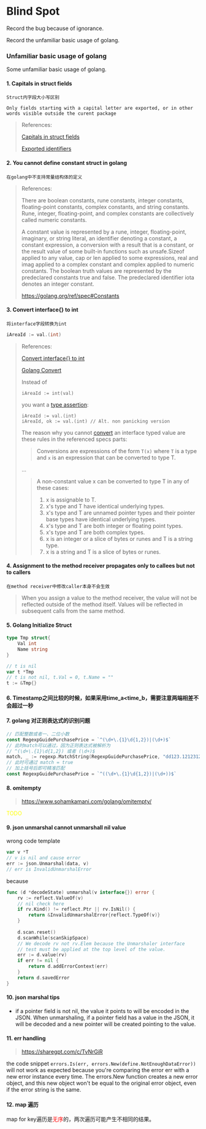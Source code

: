 # Blind Spot

Record the bug because of ignorance.

Record the unfamiliar basic usage of golang.

### Unfamiliar basic usage of golang

Some unfamiliar basic usage of golang.

#### 1. Capitals in struct fields

`Struct内字段大小写区别`

`Only fields starting with a capital letter are exported, or in other words visible outside the curent package`

> References:
>
> [Capitals in struct fields](https://stackoverflow.com/questions/24837432/capitals-in-struct-fields)
>
> [Exported identifiers](https://go.dev/ref/spec#Exported_identifiers)

#### 2. You cannot define constant struct in golang

`在golang中不支持常量结构体的定义`

> References:
>
> There are boolean constants, rune constants, integer constants, floating-point constants, complex constants, and string constants. Rune, integer, floating-point, and complex constants are collectively called numeric constants.
> 
> A constant value is represented by a rune, integer, floating-point, imaginary, or string literal, an identifier denoting a constant, a constant expression, a conversion with a result that is a constant, or the result value of some built-in functions such as unsafe.Sizeof applied to any value, cap or len applied to some expressions, real and imag applied to a complex constant and complex applied to numeric constants. The boolean truth values are represented by the predeclared constants true and false. The predeclared identifier iota denotes an integer constant.
> 
> https://golang.org/ref/spec#Constants

#### 3. Convert interface{} to int

`将interface字段转换为int`

```go
iAreaId := val.(int)
```

> References:
>
> [Convert interface{} to int](https://stackoverflow.com/questions/18041334/convert-interface-to-int)
>
> [Golang Convert](http://golang.org/ref/spec#Conversions)
>
> Instead of
>
> ```golang
> iAreaId := int(val)
> ```
>
> you want a [type assertion](http://golang.org/ref/spec#Type_assertions):
>
> ```golang
> iAreaId := val.(int)
> iAreaId, ok := val.(int) // Alt. non panicking version 
> ```
>
> The reason why you cannot [convert](http://golang.org/ref/spec#Conversions) an interface typed value are these rules in the referenced specs parts:
>
> > Conversions are expressions of the form `T(x)` where `T` is a type and `x` is an expression that can be converted to type T.
>
> ...
>
> > A non-constant value x can be converted to type T in any of these cases:
> >
> > 1. x is assignable to T.
> > 2. x's type and T have identical underlying types.
> > 3. x's type and T are unnamed pointer types and their pointer base types have identical underlying types.
> > 4. x's type and T are both integer or floating point types.
> > 5. x's type and T are both complex types.
> > 6. x is an integer or a slice of bytes or runes and T is a string type.
> > 7. x is a string and T is a slice of bytes or runes.

#### 4. Assignment to the method receiver propagates only to callees but not to callers 

`在method receiver中修改caller本身不会生效`

> When you assign a value to the method receiver, the value will not be reflected outside of the method itself. Values will be reflected in subsequent calls from the same method.

#### 5. Golang Initialize Struct

```go
type Tmp struct{
	Val int
	Name string
} 

// t is nil
var t *Tmp
// t is not nil, t.Val = 0, t.Name = ""
t := &Tmp{}
```

#### 6. Timestamp之间比较的时候，如果采用time_a<time_b，需要注意两端相差不会超过一秒


#### 7. golang 对正则表达式的识别问题

```go
// 匹配整数或者一、二位小数
const RegexpGuidePurchasePrice = `^(\d+\.{1}\d{1,2})|(\d+)$`
// 此时match可以通过，因为正则表达式被解析为
// ^(\d+\.{1}\d{1,2}) 或者 (\d+)$
match, _ := regexp.MatchString(RegexpGuidePurchasePrice, "dd123.1212312")
// 此时可通过 match = true
// 加上括号后即可精准匹配
const RegexpGuidePurchasePrice = `^((\d+\.{1}\d{1,2})|(\d+))$`
```

#### 8. omitempty

> https://www.sohamkamani.com/golang/omitempty/

<span style="color:yellow">TODO</span>

#### 9. json unmarshal cannot unmarshall nil value

wrong code template

```go
var v *T
// v is nil and cause error
err := json.Unmarshal(data, v)
// err is InvalidUnmarshalError
```

because
```go
func (d *decodeState) unmarshal(v interface{}) error {
    rv := reflect.ValueOf(v)
	// nil check here
    if rv.Kind() != reflect.Ptr || rv.IsNil() {
        return &InvalidUnmarshalError{reflect.TypeOf(v)}
    }
    
    d.scan.reset()
    d.scanWhile(scanSkipSpace)
    // We decode rv not rv.Elem because the Unmarshaler interface
    // test must be applied at the top level of the value.
    err := d.value(rv)
    if err != nil {
        return d.addErrorContext(err)
    }
    return d.savedError
}
```

#### 10. json marshal tips
- if a pointer field is not nil, the value it points to will be encoded in the JSON. When unmarshaling, if a pointer field has a value in the JSON, it will be decoded and a new pointer will be created pointing to the value.

#### 11. err handling

> https://sharegpt.com/c/TvNrGiR

the code snippet `errors.Is(err, errors.New(define.NotEnoughDataError))` will not work as expected because you're comparing the error err with a new error instance every time. The errors.New function creates a new error object, and this new object won't be equal to the original error object, even if the error string is the same.

#### 12. map 遍历

map for key遍历是<span style="color:red">无序</span>的，两次遍历可能产生不相同的结果。